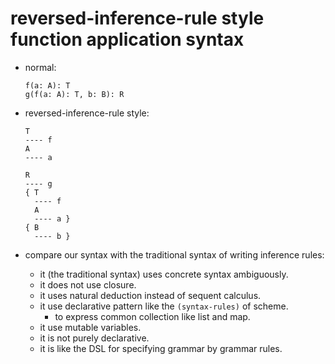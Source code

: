 # reversed-inference-rule style function application syntax

- normal:
  ``` cicada
  f(a: A): T
  g(f(a: A): T, b: B): R
  ```

- reversed-inference-rule style:
  ``` cicada
  T
  ---- f
  A
  ---- a

  R
  ---- g
  { T
    ---- f
    A
    ---- a }
  { B
    ---- b }
  ```

- compare our syntax with the traditional syntax of writing inference rules:
  - it (the traditional syntax) uses concrete syntax ambiguously.
  - it does not use closure.
  - it uses natural deduction instead of sequent calculus.
  - it use declarative pattern like the `(syntax-rules)` of scheme.
    - to express common collection like list and map.
  - it use mutable variables.
  - it is not purely declarative.
  - it is like the DSL for specifying grammar by grammar rules.
